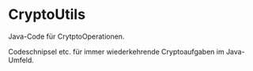 # CryptoUtils
Java-Code für CrytptoOperationen.

Codeschnipsel etc. für immer wiederkehrende Cryptoaufgaben im Java-Umfeld. 
